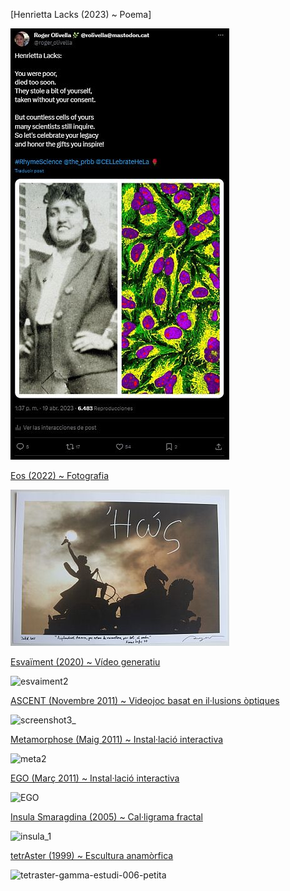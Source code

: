 [Henrietta Lacks (2023) ~ Poema]

![hela](/docs/assets/hela_poem.jpg)

[Eos (2022) ~ Fotografia](https://github.com/rolivella/eos)

![eos](/docs/assets/eos.jpg)

[Esvaïment (2020) ~ Vídeo generatiu](https://github.com/rolivella/esvaiment)

![esvaiment2](https://user-images.githubusercontent.com/1679820/217877886-eddc5874-cfc8-400e-8309-ffa0a81c15de.png)

[ASCENT (Novembre 2011) ~ Videojoc basat en il·lusions òptiques](https://github.com/rolivella/ascent)

![screenshot3_](https://user-images.githubusercontent.com/1679820/217876054-9569ea41-a625-4904-aa1f-3e52adb55cf4.jpg)

[Metamorphose (Maig 2011) ~ Instal·lació interactiva](https://github.com/rolivella/metamorphose)

![meta2](https://user-images.githubusercontent.com/1679820/217877294-4bf42615-d00e-4044-aa8a-58e724701f97.jpg)

[EGO (Març 2011) ~ Instal·lació interactiva](https://github.com/rolivella/ego)

![EGO](https://user-images.githubusercontent.com/1679820/217874157-fb7082a4-02a6-4354-af77-9398e5cf7e50.jpg)

[Insula Smaragdina (2005) ~ Cal·ligrama fractal](https://github.com/rolivella/insula)

![insula_1](https://user-images.githubusercontent.com/1679820/217868402-c7fb0024-fa5a-453a-98a4-3cb8e722810c.png)

[tetrAster (1999) ~ Escultura anamòrfica]()

![tetraster-gamma-estudi-006-petita](https://user-images.githubusercontent.com/1679820/217869182-e4902225-5ae4-4221-86b3-0e7885008ccd.png)

